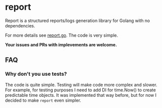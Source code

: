 # report

Report is a structured reports/logs generation library for Golang with no dependencies.

For more details see [report.go](./report.go). The code is very simple.

**Your issues and PRs with implevements are welcome.**

## FAQ

### Why don't you use tests?
The code is quite simple. Testing will make code more complex and slower. For example, for testing purposes I need to add DI for time.Now() to create predictable time objects. It was implemented that way before, but for now I decided to make `report` even simpler.
